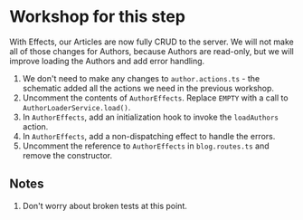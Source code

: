 # Workshop for this step

With Effects, our Articles are now fully CRUD to the server. We 
will not make all of those changes for Authors, because Authors 
are read-only, but we will improve loading the Authors and add 
error handling.

1. We don't need to make any changes to `author.actions.ts` - the
   schematic added all the actions we need in the previous workshop.
2. Uncomment the contents of `AuthorEffects`. Replace `EMPTY` with a
   call to `AuthorLoaderService.load()`.
3. In `AuthorEffects`, add an initialization hook to invoke the
   `loadAuthors` action.
4. In `AuthorEffects`, add a non-dispatching effect to handle the
   errors.
5. Uncomment the reference to `AuthorEffects` in `blog.routes.ts` and 
   remove the constructor.

## Notes

1. Don't worry about broken tests at this point.
